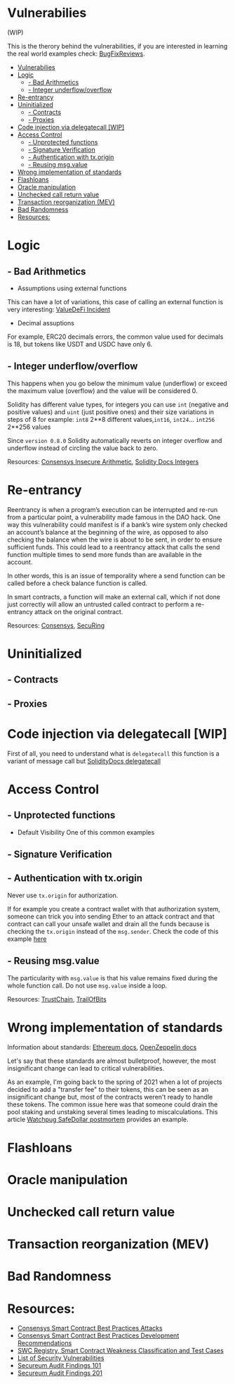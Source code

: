 
# Vulnerabilies
(WIP)

This is the therory behind the vulnerabilities, if you are interested in learning the real world examples check: [BugFixReviews](../BugFixReviews/README.md). 

- [Vulnerabilies](#vulnerabilies)
- [Logic](#logic)
  - [- Bad Arithmetics](#--bad-arithmetics)
  - [- Integer underflow/overflow](#--integer-underflowoverflow)
- [Re-entrancy](#re-entrancy)
- [Uninitialized](#uninitialized)
  - [- Contracts](#--contracts)
  - [- Proxies](#--proxies)
- [Code injection via delegatecall [WIP]](#code-injection-via-delegatecall-wip)
- [Access Control](#access-control)
  - [- Unprotected functions](#--unprotected-functions)
  - [- Signature Verification](#--signature-verification)
  - [- Authentication with tx.origin](#--authentication-with-txorigin)
  - [- Reusing msg.value](#--reusing-msgvalue)
- [Wrong implementation of standards](#wrong-implementation-of-standards)
- [Flashloans](#flashloans)
- [Oracle manipulation](#oracle-manipulation)
- [Unchecked call return value](#unchecked-call-return-value)
- [Transaction reorganization (MEV)](#transaction-reorganization-mev)
- [Bad Randomness](#bad-randomness)
- [Resources:](#resources)

# Logic

## - Bad Arithmetics
- Assumptions using external functions

This can have a lot of variations, this case of calling an external function is very interesting: [ValueDeFi Incident](https://peckshield.medium.com/valuedefi-incident-incorrect-weighted-constant-product-invariant-calculation-1bbaa220a02b)

- Decimal assuptions

For example, ERC20 decimals errors, the common value used for decimals is 18, but tokens like USDT and USDC have only 6.

## - Integer underflow/overflow
This happens when you go below the minimum value (underflow) or exceed the maximum value (overflow) and the value will be considered 0.

Solidity has different value types, for integers you can use `int` (negative and positive values) and `uint` (just positive ones) and their size variations in steps of 8 for example: `int8` 2\**8 different values,`int16`, `int24`... `int256` 2\**256 values

Since `version 0.8.0` Solidity automatically reverts on integer overflow and underflow instead of circling the value back to zero.

Resources: [Consensys Insecure Arithmetic](https://consensys.github.io/smart-contract-best-practices/attacks/insecure-arithmetic/), [Solidity Docs Integers](https://docs.soliditylang.org/en/v0.8.11/types.html#integers)

# Re-entrancy
Reentrancy is when a program’s execution can be interrupted and re-run from a particular point, a vulnerability made famous in the DAO hack. One way this vulnerability could manifest is if a bank’s wire system only checked an account’s balance at the beginning of the wire, as opposed to also checking the balance when the wire is about to be sent, in order to ensure sufficient funds. This could lead to a reentrancy attack that calls the send function multiple times to send more funds than are available in the account.

In other words, this is an issue of temporality where a send function can be called before a check balance function is called.

In smart contracts, a function will make an external call, which if not done just correctly will allow an untrusted called contract to perform a re-entrancy attack on the original contract.

Resources: [Consensys](https://consensys.github.io/smart-contract-best-practices/attacks/reentrancy/), [SecuRing](https://medium.com/securing/reentrancy-attack-in-smart-contracts-is-it-still-a-problem-50db3e2042ae)

# Uninitialized
## - Contracts 

## - Proxies

# Code injection via delegatecall [WIP]
First of all, you need to understand what is `delegatecall` this function is a variant of message call but  [SolidityDocs delegatecall](https://docs.soliditylang.org/en/v0.8.16/introduction-to-smart-contracts.html?highlight=delegatecall#delegatecall-callcode-and-**libraries**)

# Access Control
## - Unprotected functions
- Default Visibility
  One of this common examples 
## - Signature Verification

## - Authentication with tx.origin
Never use `tx.origin` for authorization. 

If for example you create a contract wallet with that authorization system, someone can trick you into sending Ether to an attack contract and that contract can call your unsafe wallet and drain all the funds because is checking the `tx.origin` instead of the `msg.sender`. Check the code of this example [here](https://docs.soliditylang.org/en/develop/security-considerations.html#tx-origin)

## - Reusing msg.value
The particularity with `msg.value` is that his value remains fixed during the whole function call. Do not use `msg.value` inside a loop.

Resources: [TrustChain](https://medium.com/@TrustChain/ethereum-msg-value-reuse-vulnerability-5afd0aa2bcef), [TrailOfBits](https://blog.trailofbits.com/2021/12/16/detecting-miso-and-opyns-msg-value-reuse-vulnerability-with-slither/)

# Wrong implementation of standards
Information about standards: [Ethereum docs](https://ethereum.org/en/developers/docs/standards/tokens/), [OpenZeppelin docs](https://docs.openzeppelin.com/contracts/2.x/tokens)

Let's say that these standards are almost bulletproof, however, the most insignificant change can lead to critical vulnerabilities.

As an example, I'm going back to the spring of 2021 when a lot of projects decided to add a "transfer fee" to their tokens, this can be seen as an insignificant change but, most of the contracts weren't ready to handle these tokens. The common issue here was that someone could drain the pool staking and unstaking several times leading to miscalculations. This article [Watchpug SafeDollar postmortem](https://watchpug.medium.com/safedollar-exploit-root-cause-analysis-4b7ec6357a6d) provides an example.

# Flashloans

# Oracle manipulation

# Unchecked call return value

# Transaction reorganization (MEV)

# Bad Randomness

# Resources:
- [Consensys Smart Contract Best Practices Attacks](https://consensys.github.io/smart-contract-best-practices/attacks/)
- [Consensys Smart Contract Best Practices Development Recommendations](https://consensys.github.io/smart-contract-best-practices/development-recommendations/)
- [SWC Registry, Smart Contract Weakness Classification and Test Cases](https://swcregistry.io/)
- [List of Security Vulnerabilities](https://github.com/runtimeverification/verified-smart-contracts/wiki/List-of-Security-Vulnerabilities)
- [Secureum Audit Findings 101](https://secureum.substack.com/p/audit-findings-101)
- [Secureum Audit Findings 201](https://secureum.substack.com/p/audit-findings-201)

